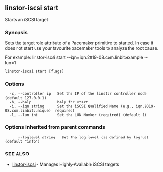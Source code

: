 ## linstor-iscsi start

Starts an iSCSI target

### Synopsis

Sets the target role attribute of a Pacemaker primitive to started.
In case it does not start use your favourite pacemaker tools to analyze
the root cause.

For example:
linstor-iscsi start --iqn=iqn.2019-08.com.linbit:example --lun=1

```
linstor-iscsi start [flags]
```

### Options

```
  -c, --controller ip   Set the IP of the linstor controller node (default 127.0.0.1)
  -h, --help            help for start
  -i, --iqn string      Set the iSCSI Qualified Name (e.g., iqn.2019-08.com.linbit:unique) (required)
  -l, --lun int         Set the LUN Number (required) (default 1)
```

### Options inherited from parent commands

```
      --loglevel string   Set the log level (as defined by logrus) (default "info")
```

### SEE ALSO

* [linstor-iscsi](linstor-iscsi.md)	 - Manages Highly-Available iSCSI targets

